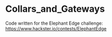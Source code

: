 # Collars_and_Gateways
Code written for the Elephant Edge challenge: https://www.hackster.io/contests/ElephantEdge
